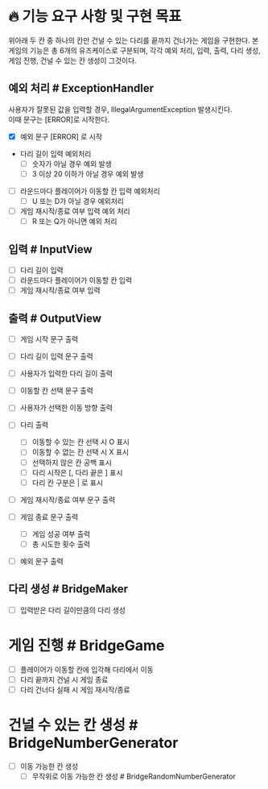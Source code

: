 # 🔥 기능 요구 사항 및 구현 목표
위아래 두 칸 중 하나의 칸만 건널 수 있는 다리를 끝까지 건너가는 게임을 구현한다.
본 게임의 기능은 총 6개의 유즈케이스로 구분되며,
각각 예외 처리, 입력, 출력, 다리 생성, 게임 진행, 건널 수 있는 칸 생성이 그것이다.

## 예외 처리 # ExceptionHandler
사용자가 잘못된 값을 입력할 경우, IllegalArgumentException 발생시킨다.  
이때 문구는 [ERROR]로 시작한다.
- [x] 예외 문구 [ERROR] 로 시작

- 다리 길이 입력 예외처리
  - [ ] 숫자가 아닐 경우 예외 발생
  - [ ] 3 이상 20 이하가 아닐 경우 예외 발생

- [ ] 라운드마다 플레이어가 이동할 칸 입력 예외처리
  - [ ] U 또는 D가 아닐 경우 예외처리

- [ ] 게임 재시작/종료 여부 입력 예외 처리
  - [ ] R 또는 Q가 아니면 예외 처리

## 입력 # InputView
- [ ] 다리 길이 입력
- [ ] 라운드마다 플레이어가 이동할 칸 입력
- [ ] 게임 재시작/종료 여부 입력

## 출력 # OutputView
- [ ] 게임 시작 문구 출력
- [ ] 다리 길이 입력 문구 출력
- [ ] 사용자가 입력한 다리 길이 출력
- [ ] 이동할 칸 선택 문구 출력
- [ ] 사용자가 선택한 이동 방향 출력

- [ ] 다리 출력
  - [ ] 이동할 수 있는 칸 선택 시 O 표시
  - [ ] 이동할 수 없는 칸 선택 시 X 표시
  - [ ] 선택하지 않은 칸 공백 표시
  - [ ] 다리 시작은 [, 다리 끝은 ] 표시
  - [ ] 다리 칸 구분은 | 로 표시

- [ ] 게임 재시작/종료 여부 문구 출력
- [ ] 게임 종료 문구 출력
  - [ ] 게임 성공 여부 출력
  - [ ] 총 시도한 횟수 출력

- [ ] 예외 문구 출력

## 다리 생성 # BridgeMaker
- [ ] 입력받은 다리 길이만큼의 다리 생성

# 게임 진행 # BridgeGame
- [ ] 플레이어가 이동할 칸에 입각해 다리에서 이동
- [ ] 다리 끝까지 건널 시 게임 종료
- [ ] 다리 건너다 실패 시 게임 재시작/종료

# 건널 수 있는 칸 생성 # BridgeNumberGenerator
- [ ] 이동 가능한 칸 생성
  - [ ] 무작위로 이동 가능한 칸 생성 # BridgeRandomNumberGenerator